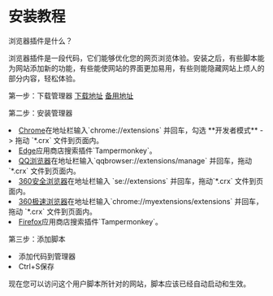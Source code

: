 # 安装教程
浏览器插件是什么？

浏览器插件是一段代码，它们能够优化您的网页浏览体验。安装之后，有些脚本能为网站添加新的功能，有些能使网站的界面更加易用，有些则能隐藏网站上烦人的部分内容，轻松体验。

第一步：下载管理器
<a href="https://ichen.ink/-/js/youhou.crx">下载地址</a> <a href="https://ichenczh.lanzoux.com/iO8BT09x73mf">备用地址</a>

第二步：安装管理器
<li><a href="https://www.google.cn/chrome/next-steps.html?installdataindex=empty&statcb=1&defaultbrowser=0#">Chrome</a>在地址栏输入`chrome://extensions` 并回车，勾选 **开发者模式** -> 拖动 `*.crx` 文件到页面内。</li>
<li><a href="https://www.microsoft.com/zh-cn/edge/download?form=MA13FJ">Edge</a>应用商店搜索插件`Tampermonkey`。</li>
<li><a href="https://dldir1.qq.com/invc/tt/QQBrowser_Setup_QB10_10026011.exe">QQ浏览器</a>在地址栏输入`qqbrowser://extensions/manage` 并回车，拖动 `*.crx` 文件到页面内。</li>
<li><a href="http://down.360safe.com/se/360se9.1.0.410.exe">360安全浏览器</a>在地址栏输入 `se://extensions` 并回车，拖动`*.crx` 文件到页面内。</li>
<li><a href="http://down.360safe.com/cse/360cse_7.5.3.308.exe">360极速浏览器</a>在地址栏输入`chrome://myextensions/extensions` 并回车，拖动 `*.crx` 文件到页面内。</li>
<li><a href="http://www.firefox.com.cn/download/thanks/">Firefox</a>应用商店搜索插件`Tampermonkey`。</li>


第三步：添加脚本


<li>添加代码到管理器</li>
<li>Ctrl+S保存</li>





现在您可以访问这个用户脚本所针对的网站，脚本应该已经自动启动和生效。
